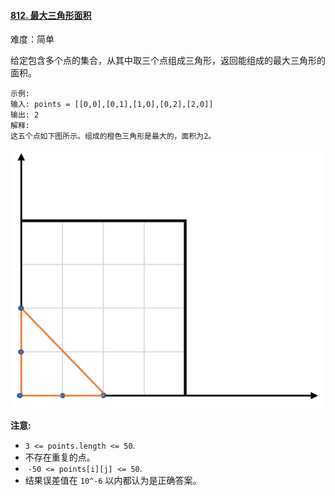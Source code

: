 ﻿#### [812\. 最大三角形面积](https://leetcode.cn/problems/largest-triangle-area/)

难度：简单

给定包含多个点的集合，从其中取三个点组成三角形，返回能组成的最大三角形的面积。

```
示例:
输入: points = [[0,0],[0,1],[1,0],[0,2],[2,0]]
输出: 2
解释: 
这五个点如下图所示。组成的橙色三角形是最大的，面积为2。
```

![](./assets/img/Question0812.png)

**注意:**

-   `3 <= points.length <= 50`.
-   不存在重复的点。
-    `-50 <= points[i][j] <= 50`.
-   结果误差值在 `10^-6` 以内都认为是正确答案。
